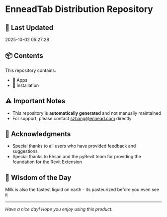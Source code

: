 # EnneadTab Distribution Repository

## 📅 Last Updated
2025-10-02 05:27:28



## 📦 Contents
This repository contains:
- 📂 Apps
- 📂 Installation

## ⚠️ Important Notes
- This repository is **automatically generated** and not manually maintained
- For support, please contact szhang@ennead.com directly

## 🙏 Acknowledgments
- Special thanks to all users who have provided feedback and suggestions
- Special thanks to Ehsan and the pyRevit team for providing the foundation for the Revit Extension

## 💭 Wisdom of the Day
Milk is also the fastest liquid on earth - its pasteurized before you even see it

---
*Have a nice day! Hope you enjoy using this product.*

